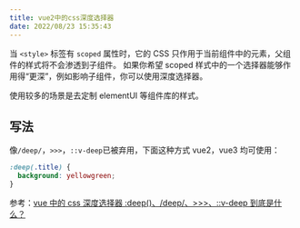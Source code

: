 ```yaml
---
title: vue2中的css深度选择器
date: 2022/08/23 15:35:43
---
```


当 `<style>` 标签有 `scoped` 属性时，它的 CSS 只作用于当前组件中的元素，父组件的样式将不会渗透到子组件。 如果你希望 scoped 样式中的一个选择器能够作用得“更深”，例如影响子组件，你可以使用深度选择器。

使用较多的场景是去定制 elementUI 等组件库的样式。

## 写法

像`/deep/`，`>>>`，`::v-deep`已被弃用，下面这种方式 vue2，vue3 均可使用：

```css
:deep(.title) {
  background: yellowgreen;
}
```

参考：[vue 中的 css 深度选择器 :deep(<inner-selector>)、/deep/、>>>、::v-deep 到底是什么？](https://juejin.cn/post/6978781674070884366)
